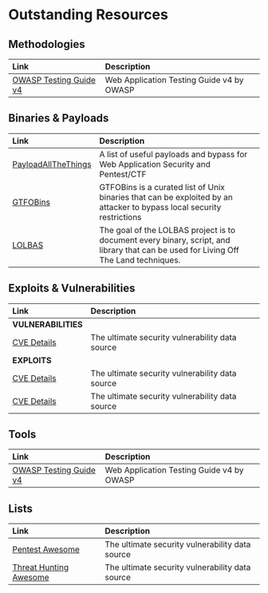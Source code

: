 <!-- TITLE: Home -->
<!-- SUBTITLE: A quick summary of Home -->

# Outstanding Resources
## Methodologies
| Link | Description |
| :--- | :--- |
| [OWASP Testing Guide v4](https://www.owasp.org/index.php/OWASP_Testing_Guide_v4_Table_of_Contents) | Web Application Testing Guide v4 by OWASP |

## Binaries & Payloads
| Link | Description |
| :--- | :--- |
| [PayloadAllTheThings](https://github.com/swisskyrepo/PayloadsAllTheThings) | A list of useful payloads and bypass for Web Application Security and Pentest/CTF |
| [GTFOBins](https://gtfobins.github.io/) | GTFOBins is a curated list of Unix binaries that can be exploited by an attacker to bypass local security restrictions |
| [LOLBAS](https://lolbas-project.github.io) | The goal of the LOLBAS project is to document every binary, script, and library that can be used for Living Off The Land techniques.  |

## Exploits & Vulnerabilities
| Link | Description |
| :--- | :--- |
| **VULNERABILITIES** |  |
| [CVE Details](https://www.cvedetails.com) | The ultimate security vulnerability data source |
| **EXPLOITS** |  |
| [CVE Details](https://www.cvedetails.com) | The ultimate security vulnerability data source |
| [CVE Details](https://www.cvedetails.com) | The ultimate security vulnerability data source |

## Tools
| Link | Description |
| :--- | :--- |
| [OWASP Testing Guide v4](https://www.owasp.org/index.php/OWASP_Testing_Guide_v4_Table_of_Contents) | Web Application Testing Guide v4 by OWASP |

## Lists

| Link | Description |
| :--- | :--- |
| [Pentest Awesome](https://www.cvedetails.com) | The ultimate security vulnerability data source |
| [Threat Hunting Awesome](https://www.cvedetails.com) | The ultimate security vulnerability data source |
